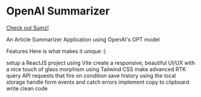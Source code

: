 # OpenAI Summarizer

<a href="https://openaisummize.netlify.app/">Check out Sumz!</a>

An Article Summarizer Application using OpenAI's GPT model

Features
Here is what makes it unique :)

setup a ReactJS project using Vite
create a responsive, beautiful UI/UX with a nice touch of glass morphism using Tailwind CSS
make advanced RTK query API requests that fire on condition
save history using the local storage
handle form events and catch errors
implement copy to clipboard
write clean code
